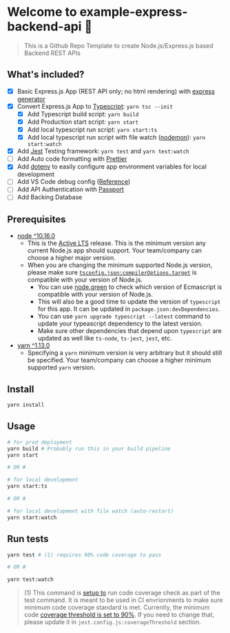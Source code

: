 # Welcome to example-express-backend-api 👋

> This is a Github Repo Template to create Node.js/Express.js based Backend REST APIs

## What's included?

- [x] Basic Express.js App (REST API only; no html rendering) with [express generator](https://expressjs.com/en/starter/generator.html)
- [x] Convert Express.js App to [Typescript](https://www.typescriptlang.org/): `yarn tsc --init`
  - [x] Add Typescript build script: `yarn build`
  - [x] Add Production start script: `yarn start`
  - [x] Add local typescript run script: `yarn start:ts`
  - [x] Add local typescript run script with file watch ([nodemon](https://nodemon.io/)): `yarn start:watch`
- [x] Add [Jest](https://jestjs.io/) Testing framework: `yarn test` and `yarn test:watch`
- [ ] Add Auto code formatting with [Prettier](https://prettier.io/)
- [x] Add [dotenv](https://github.com/motdotla/dotenv) to easily configure app environment variables for local development
- [ ] Add VS Code debug config ([Reference](https://code.visualstudio.com/docs/typescript/typescript-debugging))
- [ ] Add API Authentication with [Passport](http://www.passportjs.org/)
- [ ] Add Backing Database

## Prerequisites

- [node ^10.16.0](/package.json#L6)
  - This is the [Active LTS](https://nodejs.org/en/about/releases/) release. This is the minimum version any current Node.js app should support. Your team/company can choose a higher major version.
  - When you are changing the minimum supported Node.js version, please make sure [`tsconfig.json:compilerOptions.target`](/tsconfig.json#L5) is compatible with your version of Node.js.
    - You can use [node.green](https://node.green/) to check which version of Ecmascript is compatible with your version of Node.js.
    - This will also be a good time to update the version of `typescript` for this app. It can be updated in `package.json:devDependencies`.
    - You can use `yarn upgrade typescript --latest` command to update your typeascript dependency to the latest version.
    - Make sure other dependencies that depend upon `typescript` are updated as well like `ts-node`, `ts-jest`, `jest`, etc.
- [yarn ^1.13.0](/package.json#L7)
  - Specifying a `yarn` minimum version is very arbitrary but it should still be specified. Your team/company can choose a higher minimum supported `yarn` version.

## Install

```sh
yarn install
```

## Usage

```sh
# for prod deployment
yarn build # Probably run this in your build pipeline
yarn start

# OR #

# for local development
yarn start:ts

# OR #

# for local development with file watch (auto-restart)
yarn start:watch
```

## Run tests

```sh
yarn test # (1) requires 90% code coverage to pass

# OR #

yarn test:watch
```

> (1) This command is [setup to](/package.json#L14) run code coverage check as part of the test command. It is meant to be used in CI envrionments to make sure minimum code coverage standard is met. Currently, the minimum code [coverage threshold is set to 90%](/jest.config.js#L43). If you need to change that, please update it in `jest.config.js:coverageThreshold` section.
